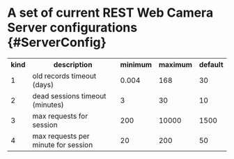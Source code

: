A set of current REST Web Camera Server configurations {#ServerConfig}
==========

<table>
  <tr>
    <th>kind</th>
    <th>description</th>
    <th>minimum</th>
    <th>maximum</th>
    <th>default</th>
  </tr>
  <tr>
    <td>1</td>
    <td>old records timeout (days)</td>
    <td>0.004</td>
    <td>168</td>
    <td>30</td>
  </tr>
  <tr>
    <td>2</td>
    <td>dead sessions timeout (minutes)</td>
    <td>3</td>
    <td>30</td>
    <td>10</td>
  </tr>
  <tr>
    <td>3</td>
    <td>max requests for session</td>
    <td>200</td>
    <td>10000</td>
    <td>1500</td>
  </tr>
  <tr>
    <td>4</td>
    <td>max requests per minute for session</td>
    <td>20</td>
    <td>200</td>
    <td>50</td>
  </tr>
</table>
